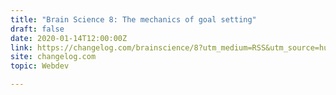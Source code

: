 ```yaml
---
title: "Brain Science 8: The mechanics of goal setting"
draft: false
date: 2020-01-14T12:00:00Z
link: https://changelog.com/brainscience/8?utm_medium=RSS&utm_source=hune
site: changelog.com
topic: Webdev  

---
```


